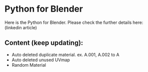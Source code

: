 # Python for Blender

Here is the Python for Blender. Please check the further details here: (linkedin article)

## Content (keep updating):

- Auto deleted duplicate material. ex. A.001, A.002 to A
- Auto deleted unused UVmap
- Random Material

